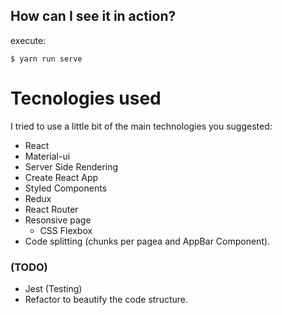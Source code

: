 ## How can I see it in action?

execute:
```
$ yarn run serve
```

# Tecnologies used
I tried to use a little bit of the main technologies you suggested:
- React
- Material-ui
- Server Side Rendering
- Create React App
- Styled Components
- Redux
- React Router
- Resonsive page
    - CSS Flexbox
- Code splitting (chunks per pagea and AppBar Component).

### (TODO)
- Jest (Testing)
- Refactor to beautify the code structure. 
